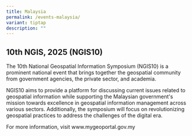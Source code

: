 ```yaml
---
title: Malaysia
permalink: /events-malaysia/
variant: tiptap
description: ""
---
```

<h2>10th NGIS, 2025 (NGIS10)</h2>
<p>The 10th National Geospatial Information Symposium (NGIS10) is a prominent
national event that brings together the geospatial community from government
agencies, the private sector, and academia.</p>
<p>NGIS10 aims to provide a platform for discussing current issues related
to geospatial information while supporting the Malaysian government's mission
towards excellence in geospatial information management across various
sectors. Additionally, the symposium will focus on revolutionizing geospatial
practices to address the challenges of the digital era.</p>
<p>For more information, visit <a rel="noopener noreferrer nofollow" target="_blank">www.mygeoportal.gov.my</a>
</p>
<p></p>